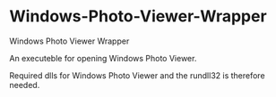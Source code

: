 # Windows-Photo-Viewer-Wrapper
Windows Photo Viewer Wrapper

An executeble for opening Windows Photo Viewer.

Required dlls for Windows Photo Viewer and the rundll32 is therefore needed.
